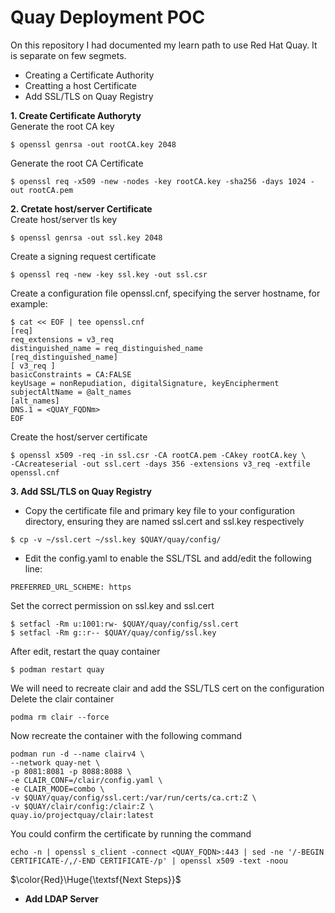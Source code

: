 # Quay Deployment POC
On this repository I had documented my learn path to use Red Hat Quay. It is separate on few segmets.  
- Creating a Certificate Authority   
- Creatting a host Certificate  
- Add SSL/TLS on Quay Registry

**1. Create Certificate Authoryty**  
Generate the root CA key  
```
$ openssl genrsa -out rootCA.key 2048
```

Generate the root CA Certificate
```
$ openssl req -x509 -new -nodes -key rootCA.key -sha256 -days 1024 -out rootCA.pem
```
**2. Cretate host/server Certificate**  
Create host/server tls key
```
$ openssl genrsa -out ssl.key 2048
```
Create a signing request certificate
```
$ openssl req -new -key ssl.key -out ssl.csr
```
Create a configuration file openssl.cnf, specifying the server hostname, for example:
```
$ cat << EOF | tee openssl.cnf
[req]
req_extensions = v3_req
distinguished_name = req_distinguished_name
[req_distinguished_name]
[ v3_req ]
basicConstraints = CA:FALSE
keyUsage = nonRepudiation, digitalSignature, keyEncipherment
subjectAltName = @alt_names
[alt_names]
DNS.1 = <QUAY_FQDNm>
EOF
```

Create the host/server certificate   
```
$ openssl x509 -req -in ssl.csr -CA rootCA.pem -CAkey rootCA.key \
-CAcreateserial -out ssl.cert -days 356 -extensions v3_req -extfile openssl.cnf
```

**3. Add SSL/TLS on Quay Registry**  
- Copy the certificate file and primary key file to your configuration directory, ensuring they are named ssl.cert and ssl.key respectively
```
$ cp -v ~/ssl.cert ~/ssl.key $QUAY/quay/config/
```

- Edit the config.yaml to enable the SSL/TSL and add/edit the following line:
```
PREFERRED_URL_SCHEME: https
```
Set the correct permission on ssl.key and ssl.cert
```
$ setfacl -Rm u:1001:rw- $QUAY/quay/config/ssl.cert
$ setfacl -Rm g::r-- $QUAY/quay/config/ssl.key
```
After edit, restart the quay container  
```
$ podman restart quay
```

We will need to recreate clair and add the SSL/TLS cert on the configuration  
Delete the clair container
```
podma rm clair --force
```
Now recreate the container with the following command
```
podman run -d --name clairv4 \
--network quay-net \
-p 8081:8081 -p 8088:8088 \
-e CLAIR_CONF=/clair/config.yaml \
-e CLAIR_MODE=combo \
-v $QUAY/quay/config/ssl.cert:/var/run/certs/ca.crt:Z \
-v $QUAY/clair/config:/clair:Z \
quay.io/projectquay/clair:latest
```
You could confirm the certificate by running the command
```
echo -n | openssl s_client -connect <QUAY_FQDN>:443 | sed -ne '/-BEGIN CERTIFICATE-/,/-END CERTIFICATE-/p' | openssl x509 -text -noou
```
$\color{Red}\Huge{\textsf{Next Steps}}$
* **Add LDAP Server**
